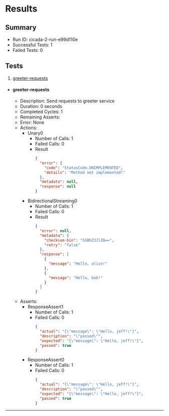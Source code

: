 # Results

## Summary

* Run ID: cicada-2-run-e99d110e
* Successful Tests: 1
* Failed Tests: 0

## Tests
1. [greeter-requests](#greeter-requests)
* #### greeter-requests
    - Description: Send requests to greeter service
    - Duration: 0 seconds
    - Completed Cycles: 1
    - Remaining Asserts: 
    - Error: None
    - Actions:
        * Unary0
            - Number of Calls: 1
            - Failed Calls: 0
            - Result
                ```json
                {
                  "error": {
                    "code": "StatusCode.UNIMPLEMENTED",
                    "details": "Method not implemented!"
                  },
                  "metadata": null,
                  "response": null
                }
                ```
        * BidirectionalStreaming0
            - Number of Calls: 1
            - Failed Calls: 0
            - Result
                ```json
                {
                  "error": null,
                  "metadata": {
                    "checksum-bin": "SSBhZ3JlZQ==",
                    "retry": "false"
                  },
                  "response": [
                    {
                      "message": "Hello, alice!"
                    },
                    {
                      "message": "Hello, bob!"
                    }
                  ]
                }
                ```
    - Asserts:
        * ResponseAssert1
            - Number of Calls: 1
            - Failed Calls: 0
                ```json
                {
                  "actual": "{\"message\": \"Hello, jeff!\"}",
                  "description": "\"passed\"",
                  "expected": "{\"message\": \"Hello, jeff!\"}",
                  "passed": true
                }
                ```
        * ResponseAssert0
            - Number of Calls: 1
            - Failed Calls: 0
                ```json
                {
                  "actual": "{\"message\": \"Hello, jeff!\"}",
                  "description": "\"passed\"",
                  "expected": "{\"message\": \"Hello, jeff!\"}",
                  "passed": true
                }
                ```
---
